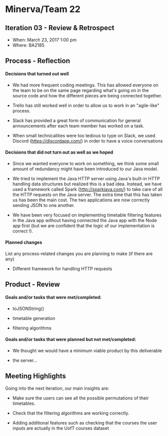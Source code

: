 # Minerva/Team 22

## Iteration 03 - Review & Retrospect

 * When: March 23, 2017 1:00 pm
 * Where: BA2185

## Process - Reflection

#### Decisions that turned out well

  * We had more frequent coding meetings. This has allowed everyone on the team to be on the same page regarding what's going on in the source code and how the different pieces are being connected together.

  * Trello has still worked well in order to allow us to work in an "agile-like" process.

  * Slack has provided a great form of communication for general announcements after each team member has worked on a task.

  * When small technicalities were too tedious to type on Slack, we used Discord (https://discordapp.com/) in order to have a voice conversations

#### Decisions that did not turn out as well as we hoped

  * Since we wanted everyone to work on something, we think some small amount of redundancy might have been introduced to our Java model.

  * We tried to implement the Java HTTP server using Java's built-in HTTP handling data structures but realized this is a bad idea. Instead, we have used a framework called Spark (http://sparkjava.com/) to take care of all the HTTP requests on the Java server. The extra time that this has taken us has been the main cost. The two applications are now correctly sending JSON to one another.

  * We have been very focused on implementing timetable filtering features in the Java app without having connected the Java app with the Node app first (but we are confident that the logic of our implementation is correct !).



#### Planned changes

List any process-related changes you are planning to make (if there are any)

 * Different framework for handling HTTP requests


## Product - Review

#### Goals and/or tasks that were met/completed:

  * toJSONString()

  * timetable generation

  * filtering algorithms

#### Goals and/or tasks that were planned but not met/completed:

   * We thought we would have a minimum viable product by this deliverable 
   
   * the server...

## Meeting Highlights

Going into the next iteration, our main insights are:

* Make sure the users can see all the possible permutations of their timetables.

* Check that the filtering algorithms are working correctly.

* Adding additional features such as checking that the courses the user inputs are actually in the UofT courses dataset

